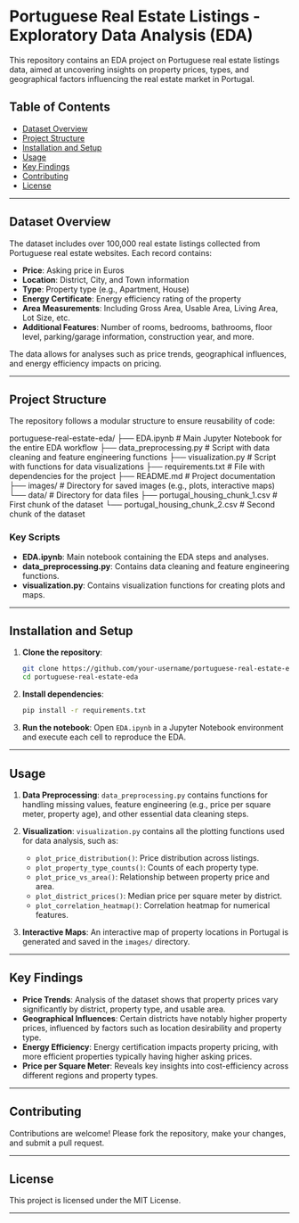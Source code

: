 # Portuguese Real Estate Listings - Exploratory Data Analysis (EDA)

This repository contains an EDA project on Portuguese real estate listings data, aimed at uncovering insights on property prices, types, and geographical factors influencing the real estate market in Portugal.

## Table of Contents
- [Dataset Overview](#dataset-overview)
- [Project Structure](#project-structure)
- [Installation and Setup](#installation-and-setup)
- [Usage](#usage)
- [Key Findings](#key-findings)
- [Contributing](#contributing)
- [License](#license)

---

## Dataset Overview

The dataset includes over 100,000 real estate listings collected from Portuguese real estate websites. Each record contains:
- **Price**: Asking price in Euros
- **Location**: District, City, and Town information
- **Type**: Property type (e.g., Apartment, House)
- **Energy Certificate**: Energy efficiency rating of the property
- **Area Measurements**: Including Gross Area, Usable Area, Living Area, Lot Size, etc.
- **Additional Features**: Number of rooms, bedrooms, bathrooms, floor level, parking/garage information, construction year, and more.

The data allows for analyses such as price trends, geographical influences, and energy efficiency impacts on pricing.

---

## Project Structure

The repository follows a modular structure to ensure reusability of code:

portuguese-real-estate-eda/
├── EDA.ipynb                 # Main Jupyter Notebook for the entire EDA workflow
├── data_preprocessing.py     # Script with data cleaning and feature engineering functions
├── visualization.py          # Script with functions for data visualizations
├── requirements.txt          # File with dependencies for the project
├── README.md                 # Project documentation
├── images/                   # Directory for saved images (e.g., plots, interactive maps)
└── data/                     # Directory for data files
    ├── portugal_housing_chunk_1.csv  # First chunk of the dataset
    └── portugal_housing_chunk_2.csv  # Second chunk of the dataset


### Key Scripts
- **EDA.ipynb**: Main notebook containing the EDA steps and analyses.
- **data_preprocessing.py**: Contains data cleaning and feature engineering functions.
- **visualization.py**: Contains visualization functions for creating plots and maps.

---

## Installation and Setup

1. **Clone the repository**:
    ```bash
    git clone https://github.com/your-username/portuguese-real-estate-eda.git
    cd portuguese-real-estate-eda
    ```

2. **Install dependencies**:
    ```bash
    pip install -r requirements.txt
    ```

3. **Run the notebook**:
    Open `EDA.ipynb` in a Jupyter Notebook environment and execute each cell to reproduce the EDA.

---

## Usage

1. **Data Preprocessing**: `data_preprocessing.py` contains functions for handling missing values, feature engineering (e.g., price per square meter, property age), and other essential data cleaning steps.

2. **Visualization**: `visualization.py` contains all the plotting functions used for data analysis, such as:
   - `plot_price_distribution()`: Price distribution across listings.
   - `plot_property_type_counts()`: Counts of each property type.
   - `plot_price_vs_area()`: Relationship between property price and area.
   - `plot_district_prices()`: Median price per square meter by district.
   - `plot_correlation_heatmap()`: Correlation heatmap for numerical features.

3. **Interactive Maps**: An interactive map of property locations in Portugal is generated and saved in the `images/` directory.

---

## Key Findings

- **Price Trends**: Analysis of the dataset shows that property prices vary significantly by district, property type, and usable area.
- **Geographical Influences**: Certain districts have notably higher property prices, influenced by factors such as location desirability and property type.
- **Energy Efficiency**: Energy certification impacts property pricing, with more efficient properties typically having higher asking prices.
- **Price per Square Meter**: Reveals key insights into cost-efficiency across different regions and property types.

---

## Contributing

Contributions are welcome! Please fork the repository, make your changes, and submit a pull request.

---

## License

This project is licensed under the MIT License.

---



